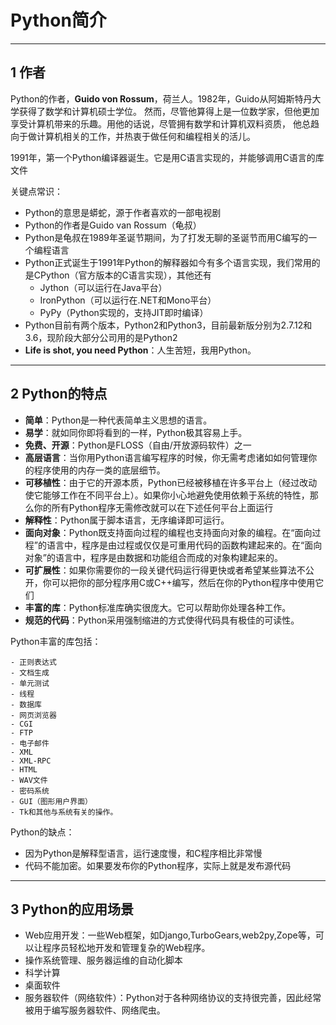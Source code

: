 # Python简介

---
## 1 作者

Python的作者，**Guido von Rossum**，荷兰人。1982年，Guido从阿姆斯特丹大学获得了数学和计算机硕士学位。
然而，尽管他算得上是一位数学家，但他更加享受计算机带来的乐趣。用他的话说，尽管拥有数学和计算机双料资质，
他总趋向于做计算机相关的工作，并热衷于做任何和编程相关的活儿。

1991年，第一个Python编译器诞生。它是用C语言实现的，并能够调用C语言的库文件

关键点常识：

- Python的意思是蟒蛇，源于作者喜欢的一部电视剧
- Python的作者是Guido van Rossum（龟叔）
- Python是龟叔在1989年圣诞节期间，为了打发无聊的圣诞节而用C编写的一个编程语言
- Python正式诞生于1991年Python的解释器如今有多个语言实现，我们常用的是CPython（官方版本的C语言实现），其他还有
    - Jython（可以运行在Java平台）
    - IronPython（可以运行在.NET和Mono平台）
    - PyPy（Python实现的，支持JIT即时编译）
- Python目前有两个版本，Python2和Python3，目前最新版分别为2.7.12和3.6，现阶段大部分公司用的是Python2
- **Life is shot, you need Python**：人生苦短，我用Python。


---
## 2 Python的特点

- **简单**：Python是一种代表简单主义思想的语言。
- **易学**：就如同你即将看到的一样，Python极其容易上手。
- **免费、开源**：Python是FLOSS（自由/开放源码软件）之一
- **高层语言**：当你用Python语言编写程序的时候，你无需考虑诸如如何管理你的程序使用的内存一类的底层细节。
- **可移植性**：由于它的开源本质，Python已经被移植在许多平台上（经过改动使它能够工作在不同平台上）。如果你小心地避免使用依赖于系统的特性，那么你的所有Python程序无需修改就可以在下述任何平台上面运行
- **解释性**：Python属于脚本语言，无序编译即可运行。
- **面向对象**：Python既支持面向过程的编程也支持面向对象的编程。在“面向过程”的语言中，程序是由过程或仅仅是可重用代码的函数构建起来的。在“面向对象”的语言中，程序是由数据和功能组合而成的对象构建起来的。
- **可扩展性**：如果你需要你的一段关键代码运行得更快或者希望某些算法不公开，你可以把你的部分程序用C或C++编写，然后在你的Python程序中使用它们
- **丰富的库**：Python标准库确实很庞大。它可以帮助你处理各种工作。
- **规范的代码**：Python采用强制缩进的方式使得代码具有极佳的可读性。

Python丰富的库包括：

    - 正则表达式
    - 文档生成
    - 单元测试
    - 线程
    - 数据库
    - 网⻚浏览器
    - CGI
    - FTP
    - 电子邮件
    - XML
    - XML-RPC
    - HTML
    - WAV文件
    - 密码系统
    - GUI（图形用户界面）
    - Tk和其他与系统有关的操作。

Python的缺点：

- 因为Python是解释型语言，运行速度慢，和C程序相比非常慢
- 代码不能加密。如果要发布你的Python程序，实际上就是发布源代码

---
## 3 Python的应用场景

- Web应用开发：一些Web框架，如Django,TurboGears,web2py,Zope等，可以让程序员轻松地开发和管理复杂的Web程序。
- 操作系统管理、服务器运维的自动化脚本
- 科学计算
- 桌面软件
- 服务器软件（网络软件）：Python对于各种网络协议的支持很完善，因此经常被用于编写服务器软件、网络爬虫。

